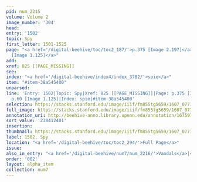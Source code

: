 ```yaml
---
pid: num_2215
volume: Volume 2
image_number: '304'
head:
entry: '1502'
topic: Spy
first_letter: 1501-1525
page: "<a href='/digital-beehive/toc/toc2_187/'>p.375 [Image 2.197]</a>|<a href='/digital-beehive/toc/toc1_115/'>p.60
  [Image 1.125]</a>"
add:
xref: 825 [[PAGE_MISSING]]
see:
index: "<a href='/digital-beehive/index4/index_3782/'>spie</a>"
item: "#item-38a545400"
unparsed:
line: 'Entry: 1502|Topic: Spy|Xref: 825 [[PAGE_MISSING]]|Page: p.375 [Image 2.197]|Page:
  p.60 [Image 1.125]|Index: spie|#item-38a545400'
selection: https://stacks.stanford.edu/image/iiif/fm855tg5659/1607_0771/924,2401,2721,396/full/0/default.jpg
full_image: https://stacks.stanford.edu/image/iiif/fm855tg5659/1607_0771/full/full/0/default.jpg
annotation_uri: http://beehive-anno.library.upenn.edu/annotation/1675972780622
sort_value: '230412401'
insertion:
thumbnail: https://stacks.stanford.edu/image/iiif/fm855tg5659/1607_0771/924,2401,600,180/250,/0/default.jpg
label: 1502. Spy
location: "<a href='/digital-beehive/toc/toc2_294/'>Full Page</a>"
issue:
also_in_entry: "<a href='/digital-beehive/num7/num_2216/'>Vandals</a>|<a href='/digital-beehive/num7/num_2217/'>Ireland</a>"
order: '002'
layout: alpha_item
collection: num7
---
```

